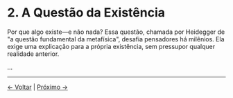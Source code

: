 # 2. A Questão da Existência

Por que algo existe—e não nada? Essa questão, chamada por Heidegger de "a questão fundamental da metafísica", desafia pensadores há milênios. Ela exige uma explicação para a própria existência, sem pressupor qualquer realidade anterior.

...

---
<div class="navigation-links">
<a href="01_Introdução.md" class="nav-link prev-link">← Voltar</a> | <a href="03_A_Estrutura_da_Realidade.md" class="nav-link next-link">Próximo →</a>
</div>
